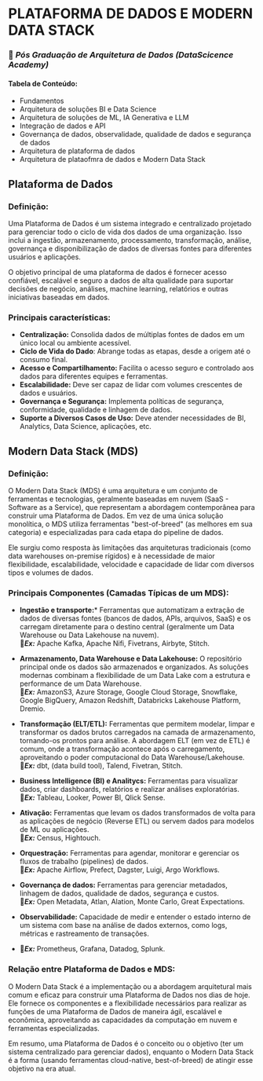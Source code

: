 # PLATAFORMA DE DADOS E MODERN DATA STACK

### 🚀 ***Pós Graduação de Arquitetura de Dados (DataScicence Academy)***

#### Tabela de Conteúdo:
- Fundamentos
- Arquitetura de soluções BI e Data Science
- Arquitetura de soluções de ML, IA Generativa e LLM
- Integração de dados e API
- Governança de dados, observalidade, qualidade de dados e segurança de dados
- Arquitetura de plataforma de dados
- Arquitetura de plataofmra de dados e Modern Data Stack


## Plataforma de Dados 
### Definição:
Uma Plataforma de Dados é um sistema integrado e centralizado projetado para gerenciar todo o ciclo de vida dos dados de uma organização. Isso inclui a ingestão, armazenamento, processamento, transformação, análise, governança e disponibilização de dados de diversas fontes para diferentes usuários e aplicações.

O objetivo principal de uma plataforma de dados é fornecer acesso confiável, escalável e seguro a dados de alta qualidade para suportar decisões de negócio, análises, machine learning, relatórios e outras iniciativas baseadas em dados.

### Principais características:
- **Centralização:** Consolida dados de múltiplas fontes de dados em um único local ou ambiente acessível.
- **Ciclo de Vida do Dado**: Abrange todas as etapas, desde a origem até o consumo final.
- **Acesso e Compartilhamento:** Facilita o acesso seguro e controlado aos dados para diferentes equipes e ferramentas.
- **Escalabilidade:** Deve ser capaz de lidar com volumes crescentes de dados e usuários.
- **Governança e Segurança:** Implementa políticas de segurança, conformidade, qualidade e linhagem de dados.
- **Suporte a Diversos Casos de Uso:** Deve atender necessidades de BI, Analytics, Data Science, aplicações, etc.


## Modern Data Stack (MDS)

### Definição:
O Modern Data Stack (MDS) é uma arquitetura e um conjunto de ferramentas e tecnologias, geralmente baseadas em nuvem (SaaS - Software as a Service), que representam a abordagem contemporânea para construir uma Plataforma de Dados. Em vez de uma única solução monolítica, o MDS utiliza ferramentas "best-of-breed" (as melhores em sua categoria) e especializadas para cada etapa do pipeline de dados.

Ele surgiu como resposta às limitações das arquiteturas tradicionais (como data warehouses on-premise rígidos) e à necessidade de maior flexibilidade, escalabilidade, velocidade e capacidade de lidar com diversos tipos e volumes de dados.

### Principais Componentes (Camadas Típicas de um MDS):

- **Ingestão e transporte:*** Ferramentas que automatizam a extração de dados de diversas fontes (bancos de dados, APIs, arquivos, SaaS) e os carregam diretamente para o destino central (geralmente um Data Warehouse ou Data Lakehouse na nuvem).  
🔹***Ex:*** Apache Kafka, Apache Nifi, Fivetrans, Airbyte, Stitch.

- **Armazenamento, Data Warehouse e Data Lakehouse:** O repositório principal onde os dados são armazenados e organizados. As soluções modernas combinam a flexibilidade de um Data Lake com a estrutura e performance de um Data Warehouse.  
🔹***Ex:*** AmazonS3, Azure Storage, Google Cloud Storage, Snowflake, Google BigQuery, Amazon Redshift, Databricks Lakehouse Platform, Dremio.
- **Transformação (ELT/ETL):** Ferramentas que permitem modelar, limpar e transformar os dados brutos carregados na camada de armazenamento, tornando-os prontos para análise. A abordagem ELT (em vez de ETL) é comum, onde a transformação acontece após o carregamento, aproveitando o poder computacional do Data Warehouse/Lakehouse.  
🔹***Ex:*** dbt, (data build tool), Talend, Fivetran, Stitch.
- **Business Intelligence (BI) e Analitycs:** Ferramentas para visualizar dados, criar dashboards, relatórios e realizar análises exploratórias.  
🔹***Ex:*** Tableau, Looker, Power BI, Qlick Sense.
- **Ativação:** Ferramentas que levam os dados transformados de volta para as aplicações de negócio (Reverse ETL) ou servem dados para modelos de ML ou aplicações.  
🔹***Ex:*** Census, Hightouch.
- **Orquestração:** Ferramentas para agendar, monitorar e gerenciar os fluxos de trabalho (pipelines) de dados.  
🔹***Ex:*** Apache Airflow, Prefect, Dagster, Luigi, Argo Workflows.
- **Governança de dados:**  Ferramentas para gerenciar metadados, linhagem de dados, qualidade de dados, segurança e custos.  
🔹***Ex:*** Open Metadata, Atlan, Alation, Monte Carlo, Great Expectations.
- **Observabilidade:** Capacidade de medir e entender o estado interno de um sistema com base na análise de dados externos, como logs, métricas e rastreamento de transações.
- 🔹***Ex:*** Prometheus, Grafana, Datadog, Splunk.


### Relação entre Plataforma de Dados e MDS:

O Modern Data Stack é a implementação ou a abordagem arquitetural mais comum e eficaz para construir uma Plataforma de Dados nos dias de hoje. Ele fornece os componentes e a flexibilidade necessários para realizar as funções de uma Plataforma de Dados de maneira ágil, escalável e econômica, aproveitando as capacidades da computação em nuvem e ferramentas especializadas.

Em resumo, uma Plataforma de Dados é o conceito ou o objetivo (ter um sistema centralizado para gerenciar dados), enquanto o Modern Data Stack é a forma (usando ferramentas cloud-native, best-of-breed) de atingir esse objetivo na era atual.

